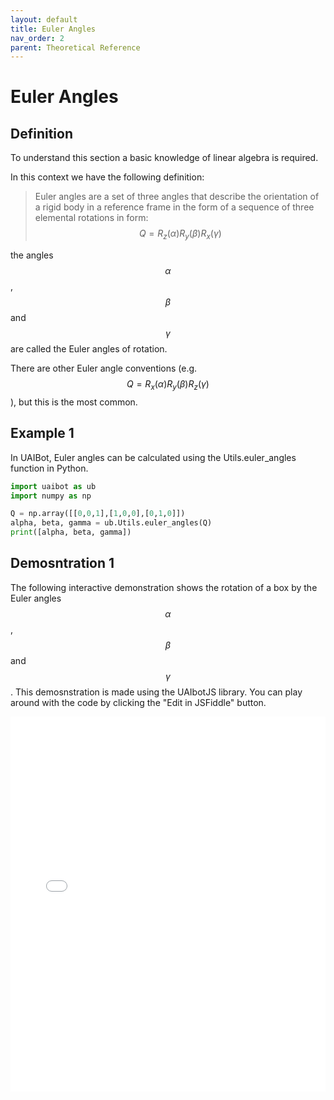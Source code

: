 ```yaml
---
layout: default
title: Euler Angles
nav_order: 2
parent: Theoretical Reference
---
```


# Euler Angles

## Definition

To understand this section a basic knowledge of linear algebra is required.

In this context we have the following definition:

> Euler angles are a set of three angles that describe the orientation of a rigid body in a reference frame in the form of a sequence of three elemental rotations in form:
$$Q = R_z(\alpha)R_y(\beta)R_x(\gamma)$$

the angles $$\alpha$$, $$\beta$$ and $$\gamma$$ are called the Euler angles of rotation.

There are other Euler angle conventions (e.g. $$Q = R_x(\alpha)R_y(\beta)R_z(\gamma)$$), but this is the most common.

## Example 1

In UAIBot, Euler angles can be calculated using the Utils.euler_angles function in Python.

```python
import uaibot as ub
import numpy as np

Q = np.array([[0,0,1],[1,0,0],[0,1,0]])
alpha, beta, gamma = ub.Utils.euler_angles(Q)
print([alpha, beta, gamma])
```

## Demosntration 1

The following interactive demonstration shows the rotation of a box by the Euler angles $$\alpha$$, $$\beta$$ and $$\gamma$$. This demosnstration is made using the UAIbotJS library. You can play around with the code by clicking the "Edit in JSFiddle" button.

<iframe width="100%" height="600px" src="//jsfiddle.net/UAIbot/tycnm73b/24/embedded/result/" allowfullscreen="allowfullscreen" allowpaymentrequest frameborder="0"></iframe>